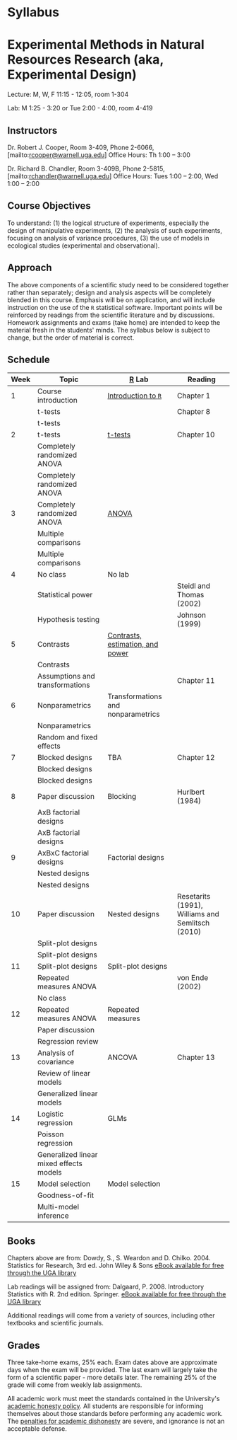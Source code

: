 # Syllabus
# Experimental Methods in Natural Resources Research (aka, Experimental Design)

Lecture: M, W, F 11:15 - 12:05, room 1-304

Lab: M 1:25 - 3:20 or Tue 2:00 - 4:00, room 4-419



## Instructors

Dr. Robert J. Cooper, Room 3-409, Phone 2-6066, [mailto:rcooper@warnell.uga.edu]
Office Hours:  Th 1:00 – 3:00

Dr. Richard B. Chandler, Room 3-409B, Phone 2-5815, [mailto:rchandler@warnell.uga.edu]
Office Hours: Tues 1:00 – 2:00, Wed 1:00 – 2:00


## Course Objectives
To understand: (1) the logical structure of experiments, especially the design of manipulative experiments, (2) the analysis of such experiments, focusing on analysis of variance procedures, (3) the use of models in ecological studies (experimental and observational).

## Approach

The above components of a scientific study need to be considered together rather than separately; design and analysis aspects will be completely blended in this course.  Emphasis will be on application, and will include instruction on the use of the `R` statistical software.  Important points will be reinforced by readings from the scientific literature and by discussions.  Homework assignments and exams (take home) are intended to keep the material fresh in the students' minds.  The syllabus below is subject to change, but the order of material is correct.

## Schedule


| Week | Topic | [R](https://www.r-project.org/) Lab | Reading  |
| ---- | ----- | --- | ------- |
| 1    | Course introduction | [Introduction to `R`](labs/intro-to-R/lab-intro-to-R.md) | Chapter 1  |
|      | t-tests             |                     | Chapter 8  |
|      | t-tests             |                     |            |
| 2    | t-tests             | [t-tests](labs/t-tests/lab-t-tests.md)             | Chapter 10 |
|      | Completely randomized ANOVA   |           |            |
|      | Completely randomized ANOVA   |           |            |
| 3    | Completely randomized ANOVA   | [ANOVA](labs/ANOVA/lab-ANOVA.md)     |            |
|      | Multiple comparisons   |                  |            |
|      | Multiple comparisons   |                  |            |
| 4    | No class            | No lab              |            |
|      | Statistical power   |       | Steidl and Thomas (2002) |
|      | Hypothesis testing  |                 | Johnson (1999) |
| 5    | Contrasts           | [Contrasts, estimation, and power](labs/estimation-power/lab-estimation-power.md) | |
|      | Contrasts           |                     |            |
|      | Assumptions and transformations  |        | Chapter 11 |
| 6    | Nonparametrics  | Transformations and nonparametrics | |
|      | Nonparametrics      |                     |            |
|      | Random and fixed effects    |             |            |
| 7    | Blocked designs  | TBA                    | Chapter 12 |
|      | Blocked designs  |                        |            |
|      | Blocked designs  |                        |            |
| 8    | Paper discussion | Blocking          | Hurlbert (1984) |
|      | AxB factorial designs |                   |            |
|      | AxB factorial designs |                   |            |
| 9    | AxBxC factorial designs | Factorial designs |          |
|      | Nested designs |                          |            |
|      | Nested designs |                          |            |
| 10   | Paper discussion | Nested designs | Resetarits (1991), Williams and Semlitsch (2010) |
|      | Split-plot designs |                      |            |
|      | Split-plot designs |                      |            |
| 11   | Split-plot designs | Split-plot designs   |            |
|      | Repeated measures ANOVA |            | von Ende (2002) |
|      | No class |                                |            |
| 12   | Repeated measures ANOVA | Repeated measures  |         |
|      | Paper discussion   |                      |            |
|      | Regression review  |                      |            |
| 13   | Analysis of covariance  | ANCOVA          | Chapter 13 |
|      | Review of linear models |                 |            |
|      | Generalized linear models |               |            |
| 14   | Logistic regression     | GLMs            |            |
|      | Poisson regression      |                 |            |
|      | Generalized linear mixed effects models | |            |
| 15   | Model selection     | Model selection     |            |
|      | Goodness-of-fit     |                     |            |
|      | Multi-model inference |                   |            |




## Books

Chapters above are from:
Dowdy, S., S. Weardon and D. Chilko. 2004. Statistics for Research, 3rd ed.  John Wiley & Sons
     [eBook available for free through the UGA library](http://dx.doi.org.proxy-remote.galib.uga.edu/10.1002/0471477435)

Lab readings will be assigned from:
Dalgaard, P. 2008. Introductory Statistics with R. 2nd edition. Springer.
      [eBook available for free through the UGA library](http://preproxy.galib.uga.edu/login?url=http://dx.doi.org/10.1007/978-0-387-79054-1)

Additional readings will come from a variety of sources, including other textbooks and scientific journals.

## Grades
Three take-home exams, 25% each.  Exam dates above are approximate days when the exam will be provided.  The last exam will largely take the form of a scientific paper - more details later. The remaining 25% of the grade will come from weekly lab assignments.

All academic work must meet the standards contained in the University's [academic honesty policy](https://honesty.uga.edu/).  All students are responsible for informing themselves about those standards before performing any academic work.  The [penalties for academic dishonesty](https://honesty.uga.edu/Academic-Honesty-Policy/Consequences_for_Honesty_Violations/) are severe, and ignorance is not an acceptable defense.



